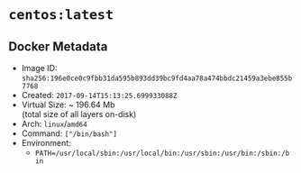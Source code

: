 # `centos:latest`

## Docker Metadata

- Image ID: `sha256:196e0ce0c9fbb31da595b893dd39bc9fd4aa78a474bbdc21459a3ebe855b7768`
- Created: `2017-09-14T15:13:25.699933088Z`
- Virtual Size: ~ 196.64 Mb  
  (total size of all layers on-disk)
- Arch: `linux`/`amd64`
- Command: `["/bin/bash"]`
- Environment:
  - `PATH=/usr/local/sbin:/usr/local/bin:/usr/sbin:/usr/bin:/sbin:/bin`
